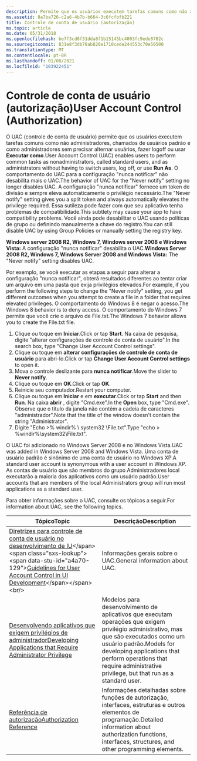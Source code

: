 ```yaml
---
description: Permite que os usuários executem tarefas comuns como não administradores, chamados de usuários padrão e como administradores sem precisar alternar usuários, fazer logoff ou usar Executar como.
ms.assetid: 8a7ba726-c2a6-4b7b-b664-3c6fcfbfb221
title: Controle de conta de usuário (autorização)
ms.topic: article
ms.date: 05/31/2018
ms.openlocfilehash: be7f3cd8f31dda8f1b15145bc4003fc9ede8782c
ms.sourcegitcommit: 831e8f3db78ab820e1710cede244553c70e50500
ms.translationtype: MT
ms.contentlocale: pt-BR
ms.lasthandoff: 01/08/2021
ms.locfileid: "103922451"
---
```

# <a name="user-account-control-authorization"></a><span data-ttu-id="a4a70-103">Controle de conta de usuário (autorização)</span><span class="sxs-lookup"><span data-stu-id="a4a70-103">User Account Control (Authorization)</span></span>

<span data-ttu-id="a4a70-104">O UAC (controle de conta de usuário) permite que os usuários executem tarefas comuns como não administradores, chamados de usuários padrão e como administradores sem precisar alternar usuários, fazer logoff ou usar **Executar como**.</span><span class="sxs-lookup"><span data-stu-id="a4a70-104">User Account Control (UAC) enables users to perform common tasks as nonadministrators, called standard users, and as administrators without having to switch users, log off, or use **Run As**.</span></span> <span data-ttu-id="a4a70-105">O comportamento do UAC para a configuração "nunca notificar" não desabilita mais o UAC.</span><span class="sxs-lookup"><span data-stu-id="a4a70-105">The behavior of UAC for the "Never notify" setting no longer disables UAC.</span></span> <span data-ttu-id="a4a70-106">A configuração "nunca notificar" fornece um token de divisão e sempre eleva automaticamente o privilégio necessário.</span><span class="sxs-lookup"><span data-stu-id="a4a70-106">The "Never notify" setting gives you a split token and always automatically elevates the privilege required.</span></span> <span data-ttu-id="a4a70-107">Essa sutileza pode fazer com que seu aplicativo tenha problemas de compatibilidade.</span><span class="sxs-lookup"><span data-stu-id="a4a70-107">This subtlety may cause your app to have compatibility problems.</span></span> <span data-ttu-id="a4a70-108">Você ainda pode desabilitar o UAC usando políticas de grupo ou definindo manualmente a chave do registro.</span><span class="sxs-lookup"><span data-stu-id="a4a70-108">You can still disable UAC by using Group Policies or manually setting the registry key.</span></span>

<span data-ttu-id="a4a70-109">**Windows server 2008 R2, Windows 7, Windows server 2008 e Windows Vista:** A configuração "nunca notificar" desabilita o UAC.</span><span class="sxs-lookup"><span data-stu-id="a4a70-109">**Windows Server 2008 R2, Windows 7, Windows Server 2008 and Windows Vista:** The "Never notify" setting disables UAC.</span></span>

<span data-ttu-id="a4a70-110">Por exemplo, se você executar as etapas a seguir para alterar a configuração "nunca notificar", obterá resultados diferentes ao tentar criar um arquivo em uma pasta que exija privilégios elevados.</span><span class="sxs-lookup"><span data-stu-id="a4a70-110">For example, if you perform the following steps to change the "Never notify" setting, you get different outcomes when you attempt to create a file in a folder that requires elevated privileges.</span></span> <span data-ttu-id="a4a70-111">O comportamento do Windows 8 é negar o acesso.</span><span class="sxs-lookup"><span data-stu-id="a4a70-111">The Windows 8 behavior is to deny access.</span></span> <span data-ttu-id="a4a70-112">O comportamento do Windows 7 permite que você crie o arquivo de File.txt.</span><span class="sxs-lookup"><span data-stu-id="a4a70-112">The Windows 7 behavior allows you to create the File.txt file.</span></span>

1.  <span data-ttu-id="a4a70-113">Clique ou toque em **Iniciar**.</span><span class="sxs-lookup"><span data-stu-id="a4a70-113">Click or tap **Start**.</span></span> <span data-ttu-id="a4a70-114">Na caixa de pesquisa, digite "alterar configurações de controle de conta de usuário".</span><span class="sxs-lookup"><span data-stu-id="a4a70-114">In the search box, type "Change User Account Control settings".</span></span>
2.  <span data-ttu-id="a4a70-115">Clique ou toque em **alterar configurações de controle de conta de usuário** para abri-lo.</span><span class="sxs-lookup"><span data-stu-id="a4a70-115">Click or tap **Change User Account Control settings** to open it.</span></span>
3.  <span data-ttu-id="a4a70-116">Mova o controle deslizante para **nunca notificar**.</span><span class="sxs-lookup"><span data-stu-id="a4a70-116">Move the slider to **Never notify**.</span></span>
4.  <span data-ttu-id="a4a70-117">Clique ou toque em **OK**.</span><span class="sxs-lookup"><span data-stu-id="a4a70-117">Click or tap **OK**.</span></span>
5.  <span data-ttu-id="a4a70-118">Reinicie seu computador.</span><span class="sxs-lookup"><span data-stu-id="a4a70-118">Restart your computer.</span></span>
6.  <span data-ttu-id="a4a70-119">Clique ou toque em **Iniciar** e em **executar**.</span><span class="sxs-lookup"><span data-stu-id="a4a70-119">Click or tap **Start** and then **Run**.</span></span> <span data-ttu-id="a4a70-120">Na caixa **abrir** , digite "Cmd.exe".</span><span class="sxs-lookup"><span data-stu-id="a4a70-120">In the **Open** box, type "Cmd.exe".</span></span> <span data-ttu-id="a4a70-121">Observe que o título da janela não contém a cadeia de caracteres "administrador".</span><span class="sxs-lookup"><span data-stu-id="a4a70-121">Note that the title of the window doesn't contain the string "Administrator".</span></span>
7.  <span data-ttu-id="a4a70-122">Digite "Echo >% windir% \\ system32 \\File.txt".</span><span class="sxs-lookup"><span data-stu-id="a4a70-122">Type "echo > %windir%\\system32\\File.txt".</span></span>

<span data-ttu-id="a4a70-123">O UAC foi adicionado no Windows Server 2008 e no Windows Vista.</span><span class="sxs-lookup"><span data-stu-id="a4a70-123">UAC was added in Windows Server 2008 and Windows Vista.</span></span> <span data-ttu-id="a4a70-124">Uma conta de usuário padrão é sinônimo de uma conta de usuário no Windows XP.</span><span class="sxs-lookup"><span data-stu-id="a4a70-124">A standard user account is synonymous with a user account in Windows XP.</span></span> <span data-ttu-id="a4a70-125">As contas de usuário que são membros do grupo Administradores local executarão a maioria dos aplicativos como um usuário padrão.</span><span class="sxs-lookup"><span data-stu-id="a4a70-125">User accounts that are members of the local Administrators group will run most applications as a standard user.</span></span>

<span data-ttu-id="a4a70-126">Para obter informações sobre o UAC, consulte os tópicos a seguir.</span><span class="sxs-lookup"><span data-stu-id="a4a70-126">For information about UAC, see the following topics.</span></span>



| <span data-ttu-id="a4a70-127">Tópico</span><span class="sxs-lookup"><span data-stu-id="a4a70-127">Topic</span></span>                                                                                                                                        | <span data-ttu-id="a4a70-128">Descrição</span><span class="sxs-lookup"><span data-stu-id="a4a70-128">Description</span></span>                                                                                                                                   |
|----------------------------------------------------------------------------------------------------------------------------------------------|-----------------------------------------------------------------------------------------------------------------------------------------------|
| <span data-ttu-id="a4a70-129">[Diretrizes para controle de conta de usuário no desenvolvimento de IU](https://msdn.microsoft.com/library/aa511445(l=en-us,v=MSDN.10).aspx)</span><span class="sxs-lookup"><span data-stu-id="a4a70-129">[Guidelines for User Account Control in UI Development](https://msdn.microsoft.com/library/aa511445(l=en-us,v=MSDN.10).aspx)</span></span><br/> | <span data-ttu-id="a4a70-130">Informações gerais sobre o UAC.</span><span class="sxs-lookup"><span data-stu-id="a4a70-130">General information about UAC.</span></span><br/>                                                                                                     |
| [<span data-ttu-id="a4a70-131">Desenvolvendo aplicativos que exigem privilégios de administrador</span><span class="sxs-lookup"><span data-stu-id="a4a70-131">Developing Applications that Require Administrator Privilege</span></span>](developing-applications-that-require-administrator-privilege.md)<br/>  | <span data-ttu-id="a4a70-132">Modelos para desenvolvimento de aplicativos que executam operações que exigem privilégio administrativo, mas que são executados como um usuário padrão.</span><span class="sxs-lookup"><span data-stu-id="a4a70-132">Models for developing applications that perform operations that require administrative privilege, but that run as a standard user.</span></span><br/> |
| [<span data-ttu-id="a4a70-133">Referência de autorização</span><span class="sxs-lookup"><span data-stu-id="a4a70-133">Authorization Reference</span></span>](authorization-reference.md)<br/>                                                                            | <span data-ttu-id="a4a70-134">Informações detalhadas sobre funções de autorização, interfaces, estruturas e outros elementos de programação.</span><span class="sxs-lookup"><span data-stu-id="a4a70-134">Detailed information about authorization functions, interfaces, structures, and other programming elements.</span></span><br/>                        |



 

 

 




